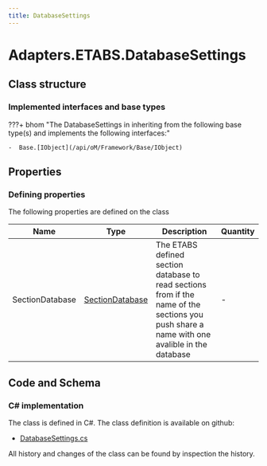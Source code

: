 ```yaml
---
title: DatabaseSettings
---
```


# Adapters.ETABS.DatabaseSettings



## Class structure

### Implemented interfaces and base types

???+ bhom "The DatabaseSettings in inheriting from the following base type(s) and implements the following interfaces:"

    -  Base.[IObject](/api/oM/Framework/Base/IObject)


## Properties



### Defining properties

The following properties are defined on the class

| Name             | Type             | Description      | Quantity         |
|------------------|------------------|------------------|------------------|
| SectionDatabase | [SectionDatabase](/api/oM/Adapter/Adapters/ETABS/SectionDatabase) | The ETABS defined section database to read sections from if the name of the sections you push share a name with one avalible in the database | - |


## Code and Schema

### C# implementation

The class is defined in C#. The class definition is available on github:

- [DatabaseSettings.cs](https://github.com/BHoM/ETABS_Toolkit/blob/develop/ETABS_oM/Settings/DataBaseSettings.cs)

All history and changes of the class can be found by inspection the history.
